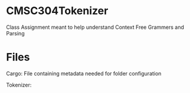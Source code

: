 # CMSC304Tokenizer

Class Assignment meant to help understand Context Free Grammers and Parsing

# Files 
Cargo: File containing metadata needed for folder configuration

Tokenizer: 



